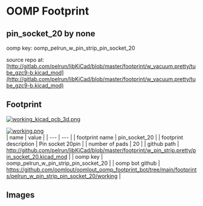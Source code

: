 # OOMP Footprint  
## pin_socket_20  by none  
  
oomp key: oomp_pelrun_w_pin_strip_pin_socket_20  
  
source repo at: [http://gitlab.com/pelrun/libKiCad/blob/master/footprint/w_vacuum.pretty/tube_gzc9-b.kicad_mod](http://gitlab.com/pelrun/libKiCad/blob/master/footprint/w_vacuum.pretty/tube_gzc9-b.kicad_mod)  
## Footprint  
  
[![working_kicad_pcb_3d.png](working_kicad_pcb_3d_600.png)](working_kicad_pcb_3d.png)  
  
[![working.png](working_600.png)](working.png)  
| name | value | 
| --- | --- | 
| footprint name | pin_socket_20 | 
| footprint description | Pin socket 20pin | 
| number of pads | 20 | 
| github path | http://github.com/pelrun/libKiCad/blob/master/footprint/w_pin_strip.pretty/pin_socket_20.kicad_mod | 
| oomp key | oomp_pelrun_w_pin_strip_pin_socket_20 | 
| oomp bot github | https://github.com/oomlout/oomlout_oomp_footprint_bot/tree/main/footprints/pelrun_w_pin_strip_pin_socket_20/working | 
## Images  
